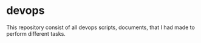 # devops
This repository consist of all devops scripts, documents, that I had made to perform different tasks.
